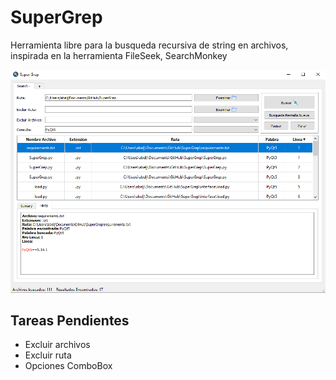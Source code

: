 # SuperGrep
Herramienta libre para la busqueda recursiva de string en archivos, inspirada en la herramienta FileSeek, SearchMonkey

![Optional Text](https://github.com/abeljm/SuperGrep/blob/master/image_1.png)

## Tareas Pendientes
- Excluir archivos
- Excluir ruta
- Opciones ComboBox
